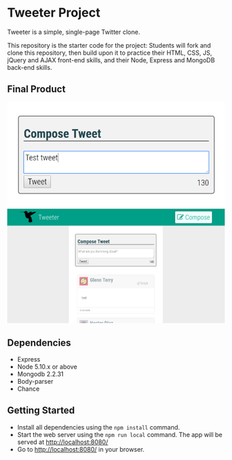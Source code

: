 # Tweeter Project

Tweeter is a simple, single-page Twitter clone.

This repository is the starter code for the project: Students will fork and clone this repository, then build upon it to practice their HTML, CSS, JS, jQuery and AJAX front-end skills, and their Node, Express and MongoDB back-end skills.

## Final Product
!['Screenshot of Tweet Box'](https://github.com/margaritawang/tweeter/blob/master/docs/Screenshot%20from%202017-12-15%2018-32-57.png)
!['Screenshot of Tweets'](https://github.com/margaritawang/tweeter/blob/master/docs/Screenshot%20from%202017-12-15%2018-32-12.png)

## Dependencies

- Express
- Node 5.10.x or above
- Mongodb 2.2.31
- Body-parser
- Chance


## Getting Started

- Install all dependencies using the `npm install` command.
- Start the web server using the `npm run local` command. The app will be served at <http://localhost:8080/>
- Go to <http://localhost:8080/> in your browser.

